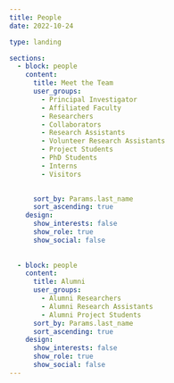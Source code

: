 ```yaml
---
title: People
date: 2022-10-24

type: landing

sections:
  - block: people
    content:
      title: Meet the Team
      user_groups:
        - Principal Investigator
        - Affiliated Faculty
        - Researchers
        - Collaborators
        - Research Assistants
        - Volunteer Research Assistants
        - Project Students
        - PhD Students
        - Interns
        - Visitors
        

      sort_by: Params.last_name
      sort_ascending: true
    design:
      show_interests: false
      show_role: true
      show_social: false
      
      
  - block: people
    content:
      title: Alumni
      user_groups:
        - Alumni Researchers
        - Alumni Research Assistants
        - Alumni Project Students
      sort_by: Params.last_name
      sort_ascending: true
    design:
      show_interests: false
      show_role: true
      show_social: false
---
```

